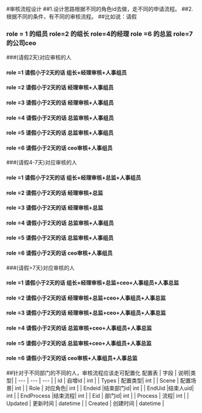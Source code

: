 #审核流程设计
##1.设计思路根据不同的角色id去做，走不同的申请流程。
##2.根据不同的条件，有不同的审核流程。
##比如说：请假
### role = 1 的组员 role=2 的组长 role=4的经理 role =6 的总监 role=7的公司ceo
###(请假2天)对应审核的人
#### role =1 请假小于2天的话 组长+经理审核+人事组员
#### role =2 请假小于2天的话 经理审核+人事组员
#### role =3 请假小于2天的话 经理审核+人事组员
#### role =4 请假小于2天的话 总监审核+人事组员
#### role =5 请假小于2天的话 总监审核+人事组员
#### role =6 请假小于2天的话 ceo审核+人事组员
###(请假4-7天)对应审核的人
#### role =1 请假小于2天的话 组长+经理审核+总监+人事组员
#### role =2 请假小于2天的话 经理审核+总监
#### role =3 请假小于2天的话 经理审核+总监
#### role =4 请假小于2天的话 总监审核+人事组员
#### role =5 请假小于2天的话 总监审核+人事组员
#### role =6 请假小于2天的话 ceo审核+人事组员
###(请假>7天)对应审核的人
#### role =1 请假小于2天的话 组长+经理审核+总监+ceo+人事组员+人事总监
#### role =2 请假小于2天的话 经理审核+总监+ceo+人事组员+人事总监
#### role =3 请假小于2天的话 经理审核+总监+ceo+人事组员+人事总监
#### role =4 请假小于2天的话 总监审核+ceo+人事组员+人事总监
#### role =5 请假小于2天的话 总监审核+ceo+人事组员+人事总监
#### role =6 请假小于2天的话 ceo审核+人事组员+人事总监
##针对于不同部门的不同的人，审核流程应该走可配置化
配置表
| 字段 | 说明|类型|
| --- | --- | --- | 
| id | 自增id | int |
| Types | 配置类型| int |
| Scene | 配置场景| int |
| Role | 对应角色| int |
| Endeid |结束部门id| int |
| EndUid |结束人uid| int |
| EndProcess |结束流程| int |
| Eid | 部门id| int |
| Process | 流程| int |
| Updated | 更新时间 | datetime |
| Created | 创建时间 | datetime |